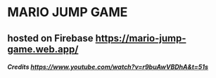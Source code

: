# MARIO JUMP GAME 

## hosted on Firebase https://mario-jump-game.web.app/
 






















##### Credits https://www.youtube.com/watch?v=r9buAwVBDhA&t=51s


